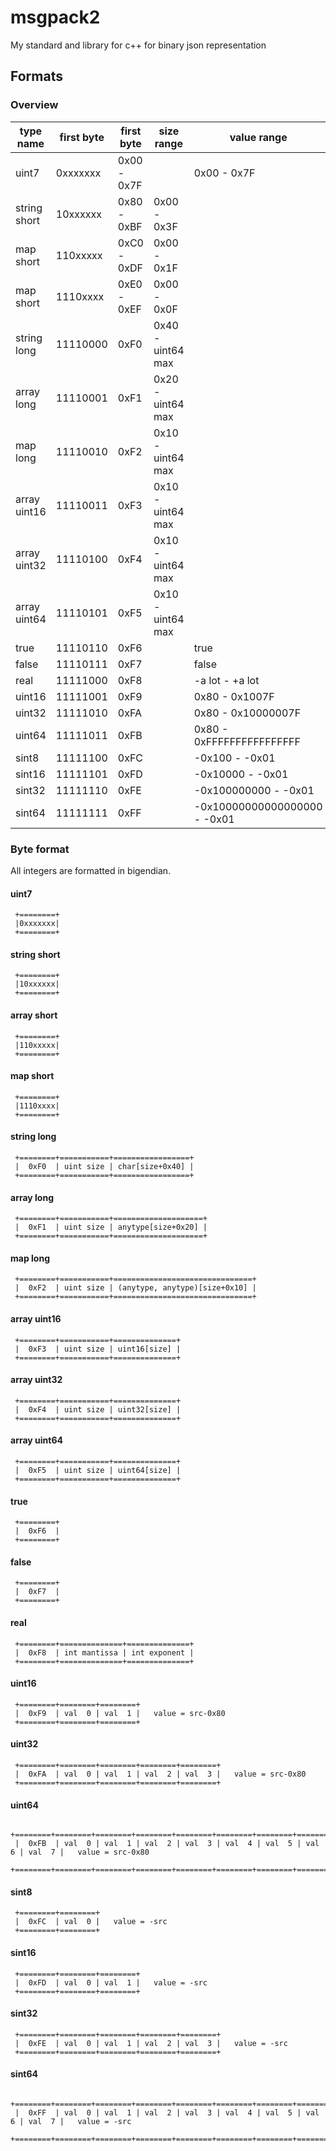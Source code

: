 # msgpack2
My standard and library for c++ for binary json representation



## Formats

### Overview

type name    | first byte | first byte  | size range           | value range
------------ | ---------- | ----------- | -------------------- | --------------
uint7        | 0xxxxxxx   | 0x00 - 0x7F |                      | 0x00 - 0x7F
string short | 10xxxxxx   | 0x80 - 0xBF | 0x00 - 0x3F          | 
map short    | 110xxxxx   | 0xC0 - 0xDF | 0x00 - 0x1F          | 
map short    | 1110xxxx   | 0xE0 - 0xEF | 0x00 - 0x0F          | 
string long  | 11110000   | 0xF0        | 0x40 - uint64 max    | 
array long   | 11110001   | 0xF1        | 0x20 - uint64 max    | 
map long     | 11110010   | 0xF2        | 0x10 - uint64 max    | 
array uint16 | 11110011   | 0xF3        | 0x10 - uint64 max    |  
array uint32 | 11110100   | 0xF4        | 0x10 - uint64 max    | 
array uint64 | 11110101   | 0xF5        | 0x10 - uint64 max    | 
true         | 11110110   | 0xF6        |                      | true
false        | 11110111   | 0xF7        |                      | false
real         | 11111000   | 0xF8        |                      | -a lot - +a lot
uint16       | 11111001   | 0xF9        |                      | 0x80 - 0x1007F
uint32       | 11111010   | 0xFA        |                      | 0x80 - 0x10000007F
uint64       | 11111011   | 0xFB        |                      | 0x80 - 0xFFFFFFFFFFFFFFFF
sint8        | 11111100   | 0xFC        |                      | -0x100 - -0x01
sint16       | 11111101   | 0xFD        |                      | -0x10000 - -0x01
sint32       | 11111110   | 0xFE        |                      | -0x100000000 - -0x01
sint64       | 11111111   | 0xFF        |                      | -0x10000000000000000 - -0x01



### Byte format

All integers are formatted in bigendian.

#### uint7
     +========+
	 |0xxxxxxx|
	 +========+
	 
#### string short
     +========+
	 |10xxxxxx|
	 +========+
	 
#### array short
     +========+
	 |110xxxxx|
	 +========+
	 
#### map short
     +========+
	 |1110xxxx|
	 +========+
	 
#### string long
     +========+===========+=================+
	 |  0xF0  | uint size | char[size+0x40] |
	 +========+===========+=================+
	 
#### array long
     +========+===========+====================+
	 |  0xF1  | uint size | anytype[size+0x20] |
	 +========+===========+====================+
	 
#### map long
     +========+===========+===============================+
	 |  0xF2  | uint size | (anytype, anytype)[size+0x10] |
	 +========+===========+===============================+
	 
#### array uint16
     +========+===========+==============+
	 |  0xF3  | uint size | uint16[size] |
	 +========+===========+==============+
	 
#### array uint32
     +========+===========+==============+
	 |  0xF4  | uint size | uint32[size] |
	 +========+===========+==============+
	 
#### array uint64
     +========+===========+==============+
	 |  0xF5  | uint size | uint64[size] |
	 +========+===========+==============+

#### true
     +========+
	 |  0xF6  |
	 +========+

#### false
     +========+
	 |  0xF7  |
	 +========+

#### real
     +========+==============+==============+
	 |  0xF8  | int mantissa | int exponent |
	 +========+==============+==============+

#### uint16
     +========+========+========+
	 |  0xF9  | val  0 | val  1 |   value = src-0x80
	 +========+========+========+

#### uint32
     +========+========+========+========+========+
	 |  0xFA  | val  0 | val  1 | val  2 | val  3 |   value = src-0x80
	 +========+========+========+========+========+

#### uint64
     +========+========+========+========+========+========+========+========+========+
	 |  0xFB  | val  0 | val  1 | val  2 | val  3 | val  4 | val  5 | val  6 | val  7 |   value = src-0x80
	 +========+========+========+========+========+========+========+========+========+

#### sint8
     +========+========+
	 |  0xFC  | val  0 |   value = -src
	 +========+========+

#### sint16
     +========+========+========+
	 |  0xFD  | val  0 | val  1 |   value = -src
	 +========+========+========+

#### sint32
     +========+========+========+========+========+
	 |  0xFE  | val  0 | val  1 | val  2 | val  3 |   value = -src
	 +========+========+========+========+========+

#### sint64
     +========+========+========+========+========+========+========+========+========+
	 |  0xFF  | val  0 | val  1 | val  2 | val  3 | val  4 | val  5 | val  6 | val  7 |   value = -src
	 +========+========+========+========+========+========+========+========+========+






